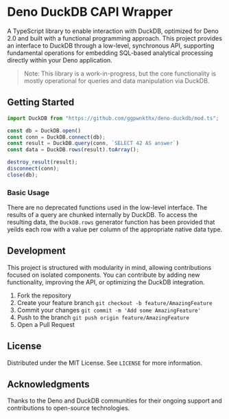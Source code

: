 # Deno DuckDB CAPI Wrapper
A TypeScript library to enable interaction with DuckDB, optimized for Deno 2.0 and built with a functional programming approach. This project provides an interface to DuckDB through a low-level, synchronous API, supporting fundamental operations for embedding SQL-based analytical processing directly within your Deno application.

>Note: This library is a work-in-progress, but the core functionality is mostly operational for queries and data manipulation via DuckDB.

## Getting Started
```typescript
import DuckDB from "https://github.com/ggpwnkthx/deno-duckdb/mod.ts";

const db = DuckDB.open()
const conn = DuckDB.connect(db);
const result = DuckDB.query(conn, `SELECT 42 AS answer`)
const data = DuckDB.rows(result).toArray();

destroy_result(result);
disconnect(conn);
close(db);
```

### Basic Usage
There are no deprecated functions used in the low-level interface. The results of a query are chunked internally by DuckDB. To access the resulting data, the `DuckDB.rows` generator function has been provided that yeilds each row with a value per column of the appropriate native data type.

## Development
This project is structured with modularity in mind, allowing contributions focused on isolated components. You can contribute by adding new functionality, improving the API, or optimizing the DuckDB integration.
1. Fork the repository
2. Create your feature branch `git checkout -b feature/AmazingFeature`
3. Commit your changes `git commit -m 'Add some AmazingFeature'`
4. Push to the branch `git push origin feature/AmazingFeature`
5. Open a Pull Request

## License
Distributed under the MIT License. See `LICENSE` for more information.

## Acknowledgments
Thanks to the Deno and DuckDB communities for their ongoing support and contributions to open-source technologies.